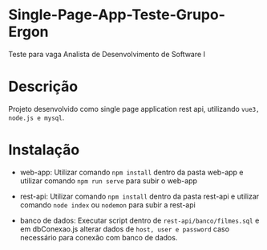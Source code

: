 # Single-Page-App-Teste-Grupo-Ergon
Teste para vaga Analista de Desenvolvimento de Software I

# Descrição
Projeto desenvolvido como single page application rest api, utilizando `vue3, node.js e mysql`.

# Instalação

* web-app: Utilizar comando `npm install` dentro da pasta web-app e utilizar comando ` npm run serve ` para subir o web-app
    
* rest-api: Utilizar comando `npm install` dentro da pasta rest-api e utilizar comando ` node index ` ou ` nodemon ` para subir a rest-api

* banco de dados: Executar script dentro de `rest-api/banco/filmes.sql` e em dbConexao.js alterar dados de `host, user e password` caso necessário para conexão com banco de dados.
